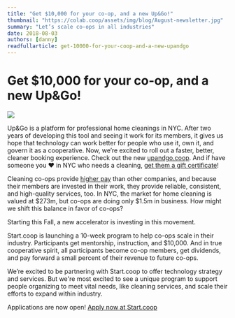 ```yaml
---
title: "Get $10,000 for your co-op, and a new Up&Go!"
thumbnail: "https://colab.coop/assets/img/blog/August-newsletter.jpg"
summary: "Let’s scale co-ops in all industries"
date: 2018-08-03
authors: [danny]
readfullarticle: get-10000-for-your-coop-and-a-new-upandgo
---
```


# Get $10,000 for your co-op, and a new Up&Go!

<img src="/assets/img/blog/August-newsletter.jpg" class="center-element">

Up&Go is a platform for professional home cleanings in NYC. After two years of developing this tool and seeing it work for its members, it gives us hope that technology can work better for people who use it, own it, and govern it as a cooperative. Now, we’re excited to roll out a faster, better, cleaner booking experience. Check out the new <a href="http://upandgo.coop/">upandgo.coop</a>. And if have someone you ❤ in NYC who needs a cleaning, <a href="https://www.upandgo.coop/gift_certificates/new">get them a gift certificate</a>!

Cleaning co-ops provide <a href="https://www.nynmedia.com/news/how-to-hire-a-housekeeper-with-a-clean-conscience">higher pay</a> than other companies, and because their members are invested in their work, they provide reliable, consistent, and high-quality services, too. In NYC, the market for home cleaning is valued at $273m, but co-ops are doing only $1.5m in business. How might we shift this balance in favor of co-ops?

Starting this Fall, a new accelerator is investing in this movement.

Start.coop is launching a 10-week program to help co-ops scale in their industry. Participants get mentorship, instruction, and $10,000. And in true cooperative spirit, all participants become co-op members, get dividends, and pay forward a small percent of their revenue to future co-ops.

We’re excited to be partnering with Start.coop to offer technology strategy and services. But we're most excited to see a unique program to support people organizing to meet vital needs, like cleaning services, and scale their efforts to expand within industry.

Applications are now open! <a href="https://start.coop/">Apply now at Start.coop</a>
